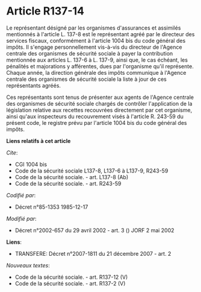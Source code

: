 # Article R137-14

Le représentant désigné par les organismes d'assurances et assimilés mentionnés à l'article L. 137-8 est le représentant
agréé par le directeur des services fiscaux, conformément à l'article 1004 bis du code général des impôts. Il s'engage
personnellement vis-à-vis du directeur de l'Agence centrale des organismes de sécurité sociale à payer la contribution
mentionnée aux articles L. 137-6 à L. 137-9, ainsi que, le cas échéant, les pénalités et majorations y afférentes, dues par
l'organisme qu'il représente. Chaque année, la direction générale des impôts communique à l'Agence centrale des organismes de
sécurité sociale la liste à jour de ces représentants agréés.

Ces représentants sont tenus de présenter aux agents de l'Agence centrale des organismes de sécurité sociale chargés de
contrôler l'application de la législation relative aux recettes recouvrées directement par cet organisme, ainsi qu'aux
inspecteurs du recouvrement visés à l'article R. 243-59 du présent code, le registre prévu par l'article 1004 bis du code
général des impôts.

**Liens relatifs à cet article**

_Cite_:

  - CGI 1004 bis
  - Code de la sécurité sociale L137-8, L137-6 à L137-9, R243-59
  - Code de la sécurité sociale. - art. L137-8 (Ab)
  - Code de la sécurité sociale. - art. R243-59

_Codifié par_:

  - Décret n°85-1353 1985-12-17

_Modifié par_:

  - Décret n°2002-657 du 29 avril 2002 - art. 3 () JORF 2 mai 2002

**Liens**:

  - TRANSFERE: Décret n°2007-1811 du 21 décembre 2007 - art. 2

_Nouveaux textes_:

  - Code de la sécurité sociale. - art. R137-12 (V)
  - Code de la sécurité sociale. - art. R137-2 (V)

